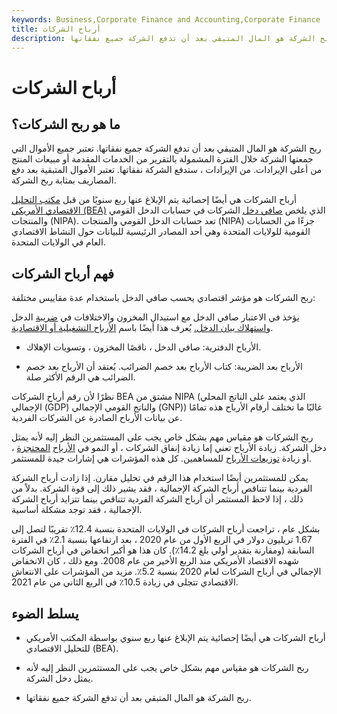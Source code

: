 ```yaml
---
keywords: Business,Corporate Finance and Accounting,Corporate Finance
title: أرباح الشركات
description: ربح الشركة هو المال المتبقي بعد أن تدفع الشركة جميع نفقاتها.
---
```


# أرباح الشركات
## ما هو ربح الشركات؟

ربح الشركة هو المال المتبقي بعد أن تدفع الشركة جميع نفقاتها. تعتبر جميع الأموال التي جمعتها الشركة خلال الفترة المشمولة بالتقرير من الخدمات المقدمة أو مبيعات المنتج من أعلى الإيرادات. من الإيرادات ، ستدفع الشركة نفقاتها. تعتبر الأموال المتبقية بعد دفع المصاريف بمثابة ربح الشركة.

أرباح الشركات هي أيضًا إحصائية يتم الإبلاغ عنها ربع سنويًا من قبل [مكتب التحليل الاقتصادي الأمريكي (BEA)](/bea) الذي يلخص [صافي دخل](/netincome) الشركات في حسابات الدخل القومي والمنتجات (NIPA). تعد حسابات الدخل القومي والمنتجات (NIPA) جزءًا من الحسابات القومية للولايات المتحدة وهي أحد المصادر الرئيسية للبيانات حول النشاط الاقتصادي العام في الولايات المتحدة.

## فهم أرباح الشركات

ربح الشركات هو مؤشر اقتصادي يحسب صافي الدخل باستخدام عدة مقاييس مختلفة:

يؤخذ في الاعتبار صافي الدخل مع استبدال المخزون والاختلافات في [ضريبة](/incometax) الدخل [واستهلاك بيان الدخل.](/depreciation) يُعرف هذا أيضًا باسم [الأرباح التشغيلية أو الاقتصادية](/economicprofit).

- الأرباح الدفترية: صافي الدخل ، ناقصًا المخزون ، وتسويات الإهلاك.

- الأرباح بعد الضريبة: كتاب الأرباح بعد خصم الضرائب. يُعتقد أن الأرباح بعد خصم الضرائب هي الرقم الأكثر صلة.

نظرًا لأن رقم أرباح الشركات BEA مشتق من NIPA (الذي يعتمد على الناتج المحلي الإجمالي (GDP) والناتج القومي الإجمالي (GNP)) غالبًا ما تختلف أرقام الأرباح هذه تمامًا عن بيانات الأرباح الصادرة عن الشركات الفردية.

ربح الشركات هو مقياس مهم بشكل خاص يجب على المستثمرين النظر إليه لأنه يمثل دخل الشركة. زيادة الأرباح تعني إما زيادة إنفاق الشركات ، أو النمو في [الأرباح](/retainedearnings) [المحتجزة](/retainedearnings) ، أو زيادة [توزيعات الأرباح](/dividend) للمساهمين. كل هذه المؤشرات هي إشارات جيدة للمستثمر.

يمكن للمستثمرين أيضًا استخدام هذا الرقم في تحليل مقارن. إذا زادت أرباح الشركة الفردية بينما تتناقص أرباح الشركة الإجمالية ، فقد يشير ذلك إلى قوة الشركة. بدلاً من ذلك ، إذا لاحظ المستثمر أن أرباح الشركة الفردية تتناقص بينما تتزايد أرباح الشركة الإجمالية ، فقد توجد مشكلة أساسية.

بشكل عام ، تراجعت أرباح الشركات في الولايات المتحدة بنسبة 12.4٪ تقريبًا لتصل إلى 1.67 تريليون دولار في الربع الأول من عام 2020 ، بعد ارتفاعها بنسبة 2.1٪ في الفترة السابقة (ومقارنة بتقدير أولي بلغ 14.2٪). كان هذا هو أكبر انخفاض في أرباح الشركات شهده الاقتصاد الأمريكي منذ الربع الأخير من عام 2008. ومع ذلك ، كان الانخفاض الإجمالي في أرباح الشركات لعام 2020 بنسبة 5.2٪. مزيد من المؤشرات على الانتعاش الاقتصادي تتجلى في زيادة 10.5٪ في الربع الثاني من عام 2021.

## يسلط الضوء

- أرباح الشركات هي أيضًا إحصائية يتم الإبلاغ عنها ربع سنوي بواسطة المكتب الأمريكي للتحليل الاقتصادي (BEA).

- ربح الشركات هو مقياس مهم بشكل خاص يجب على المستثمرين النظر إليه لأنه يمثل دخل الشركة.

- ربح الشركة هو المال المتبقي بعد أن تدفع الشركة جميع نفقاتها.


